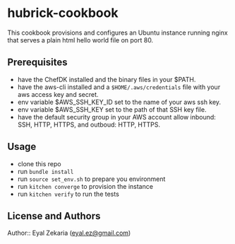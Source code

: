 # hubrick-cookbook

This cookbook provisions and configures an Ubuntu instance running nginx that serves a plain html hello world file on port 80.

## Prerequisites
- have the ChefDK installed and the binary files in your $PATH.
- have the aws-cli installed and a `$HOME/.aws/credentials` file with your aws access key and secret.
- env variable $AWS_SSH_KEY_ID set to the name of your aws ssh key.
- env variable $AWS_SSH_KEY set to the path of that SSH key file.
- have the default security group in your AWS account allow inbound: SSH, HTTP, HTTPS, and outboud: HTTP, HTTPS.

## Usage
- clone this repo
- run `bundle install`
- run `source set_env.sh` to prepare you environment
- run `kitchen converge` to provision the instance
- run `kitchen verify` to run the tests

## License and Authors

Author:: Eyal Zekaria (eyal.ez@gmail.com)
